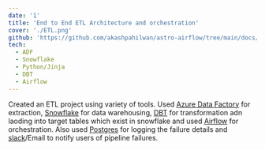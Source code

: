 ```yaml
---
date: '1'
title: 'End to End ETL Architecture and orchestration'
cover: './ETL.png'
github: 'https://github.com/akashpahilwan/astro-airflow/tree/main/docs/process_employee'
tech:
  - ADF
  - Snowflake
  - Python/Jinja
  - DBT
  - Airflow
---
```


Created an ETL project using variety of tools. Used [Azure Data Factory](https://azure.microsoft.com/en-in/products/data-factory) for extraction, [Snowflake](https://www.snowflake.com/en/) for data warehousing, [DBT](https://www.getdbt.com/) for transformation adn laoding into target tables which exist in snowflake and used [Airflow](https://airflow.apache.org/) for orchestration. Also used [Postgres](https://www.postgresql.org/) for logging the failure details and [slack](https://slack.com/intl/en-in)/Email to notify users of pipeline failures.
